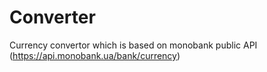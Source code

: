 # Converter
Currency convertor which is based on monobank public API (https://api.monobank.ua/bank/currency)
